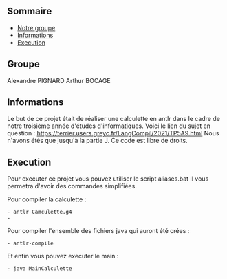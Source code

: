## Sommaire
* [Notre groupe](#Groupe)
* [Informations](#Informations)
* [Execution](#Execution)

## Groupe
Alexandre PIGNARD
Arthur BOCAGE

## Informations
Le but de ce projet était de réaliser une calculette en antlr dans le cadre de notre troisième année d'études d'informatiques.
Voici le lien du sujet en question : https://terrier.users.greyc.fr/LangCompil/2021/TP5A9.html
Nous n'avons étés que jusqu'à la partie J.
Ce code est libre de droits.
	

## Execution
Pour executer ce projet vous pouvez utiliser le script aliases.bat
Il vous permetra d'avoir des commandes simplifiées.

Pour compiler la calculette : 

    - antlr Camculette.g4
    -
Pour compiler l'ensemble des fichiers java qui auront été crées : 

    - antlr-compile
    
Et enfin vous pouvez executer le main :

    - java MainCalculette



